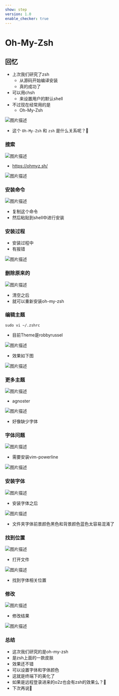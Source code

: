```yaml
---
show: step
version: 1.0
enable_checker: true
---
```


# Oh-My-Zsh

## 回忆

- 上次我们研究了zsh
	- 从源码开始编译安装
	- 真的成功了
- 可以用chsh
	- 来设置用户的默认shell
- 不过现在经常用的是
	- Oh-My-Zsh

![图片描述](https://doc.shiyanlou.com/courses/uid1190679-20220922-1663819822325)

- 这个 `Oh-My-Zsh` 和 `zsh` 是什么关系呢？🤔

### 搜索

![图片描述](https://doc.shiyanlou.com/courses/uid1190679-20220922-1663822832491)

- https://ohmyz.sh/

![图片描述](https://doc.shiyanlou.com/courses/uid1190679-20220922-1663822839952)

### 安装命令

![图片描述](https://doc.shiyanlou.com/courses/uid1190679-20220922-1663822849617)

- 复制这个命令
- 然后粘贴到shell中进行安装

### 安装过程

- 安装过程中
- 有报错

![图片描述](https://doc.shiyanlou.com/courses/uid1190679-20220922-1663822978270)

### 删除原来的

![图片描述](https://doc.shiyanlou.com/courses/uid1190679-20220922-1663822991324)

- 清空之后
- 就可以重新安装oh-my-zsh

### 编辑主题

```
sudo vi ~/.zshrc
```

- 目前Theme是robbyrussel

![图片描述](https://doc.shiyanlou.com/courses/uid1190679-20220922-1663823144456)

- 效果如下图

![图片描述](https://doc.shiyanlou.com/courses/uid1190679-20220922-1663823168680)

### 更多主题

![图片描述](https://doc.shiyanlou.com/courses/uid1190679-20220922-1663823622241)

- agnoster

![图片描述](https://doc.shiyanlou.com/courses/uid1190679-20220922-1663823634165)

- 好像缺少字体

### 字体问题

![图片描述](https://doc.shiyanlou.com/courses/uid1190679-20220922-1663823902123)

- 需要安装vim-powerline

![图片描述](https://doc.shiyanlou.com/courses/uid1190679-20220922-1663823966516)

### 安装字体

![图片描述](https://doc.shiyanlou.com/courses/uid1190679-20220922-1663824046395)

- 安装字体之后

![图片描述](https://doc.shiyanlou.com/courses/uid1190679-20220922-1663824062295)

- 文件夹字体前景颜色黑色和背景颜色蓝色太容易混淆了

### 找到位置

![图片描述](https://doc.shiyanlou.com/courses/uid1190679-20220922-1663824411245)

- 打开文件

![图片描述](https://doc.shiyanlou.com/courses/uid1190679-20220922-1663845747196)

- 找到字体相关位置

### 修改

![图片描述](https://doc.shiyanlou.com/courses/uid1190679-20220922-1663845760627)

- 修改结果

![图片描述](https://doc.shiyanlou.com/courses/uid1190679-20220922-1663845787505)

### 总结 
- 这次我们研究的是oh-my-zsh
- 是zsh上面的一款皮肤
- 效果还不错
- 可以设置字体和字体颜色
- 这就是终端下的美化了
- 如果是远程登录进来的o2z也会有zsh的效果么？🤔
- 下次再说👋

